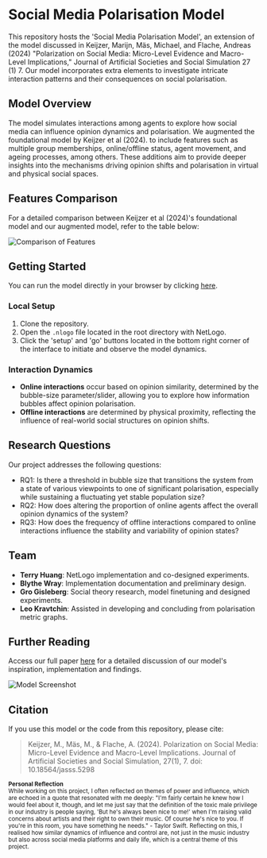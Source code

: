 # Social Media Polarisation Model

This repository hosts the 'Social Media Polarisation Model', an extension of the model discussed in Keijzer, Marijn, Mäs, Michael, and Flache, Andreas (2024) "Polarization on Social Media: Micro-Level Evidence and Macro-Level Implications," Journal of Artificial Societies and Social Simulation 27 (1) 7. Our model incorporates extra elements to investigate intricate interaction patterns and their consequences on social polarisation.

## Model Overview
The model simulates interactions among agents to explore how social media can influence opinion dynamics and polarisation. We augmented the foundational model by Keijzer et al (2024). to include features such as multiple group memberships, online/offline status, agent movement, and ageing processes, among others. These additions aim to provide deeper insights into the mechanisms driving opinion shifts and polarisation in virtual and physical social spaces.

## Features Comparison
For a detailed comparison between Keijzer et al (2024)'s foundational model and our augmented model, refer to the table below:

![Comparison of Features](https://github.com/t3rryhuang/Social-Media-Polarisation-Model/blob/main/python%20visualisations/comparison.png?raw=true)

## Getting Started
You can run the model directly in your browser by clicking [here](https://t3rryhuang.github.io/Social-Media-Polarisation-Model/).

### Local Setup
1. Clone the repository.
2. Open the `.nlogo` file located in the root directory with NetLogo.
3. Click the 'setup' and 'go' buttons located in the bottom right corner of the interface to initiate and observe the model dynamics.

### Interaction Dynamics
- **Online interactions** occur based on opinion similarity, determined by the bubble-size parameter/slider, allowing you to explore how information bubbles affect opinion polarisation.
- **Offline interactions** are determined by physical proximity, reflecting the influence of real-world social structures on opinion shifts.

## Research Questions
Our project addresses the following questions:
- RQ1: Is there a threshold in bubble size that transitions the system from a state of various viewpoints to one of significant polarisation, especially while sustaining a fluctuating yet stable population size?
- RQ2: How does altering the proportion of online agents affect the overall opinion dynamics of the system?
- RQ3: How does the frequency of offline interactions compared to online interactions influence the stability and variability of opinion states?

## Team
- **Terry Huang**: NetLogo implementation and co-designed experiments.
- **Blythe Wray**: Implementation documentation and preliminary design.
- **Gro Gisleberg**: Social theory research, model finetuning and designed experiments.
- **Leo Kravtchin**: Assisted in developing and concluding from polarisation metric graphs.

## Further Reading
Access our full paper [here](https://github.com/t3rryhuang/Social-Media-Polarisation-Model/blob/main/report.pdf) for a detailed discussion of our model's inspiration, implementation and findings.

![Model Screenshot](https://github.com/t3rryhuang/Social-Media-Polarisation-Model/blob/main/model-screenshot.png?raw=true)

## Citation
If you use this model or the code from this repository, please cite:
> Keijzer, M., Mäs, M., & Flache, A. (2024). Polarization on Social Media: Micro-Level Evidence and Macro-Level Implications. Journal of Artificial Societies and Social Simulation, 27(1), 7. doi: 10.18564/jasss.5298

<sub><strong>Personal Reflection</strong><br>
While working on this project, I often reflected on themes of power and influence, which are echoed in a quote that resonated with me deeply: "I'm fairly certain he knew how I would feel about it, though, and let me just say that the definition of the toxic male privilege in our industry is people saying, 'But he's always been nice to me!' when I'm raising valid concerns about artists and their right to own their music. Of course he's nice to you. If you're in this room, you have something he needs." - Taylor Swift. Reflecting on this, I realised how similar dynamics of influence and control are, not just in the music industry but also across social media platforms and daily life, which is a central theme of this project.</sub>
